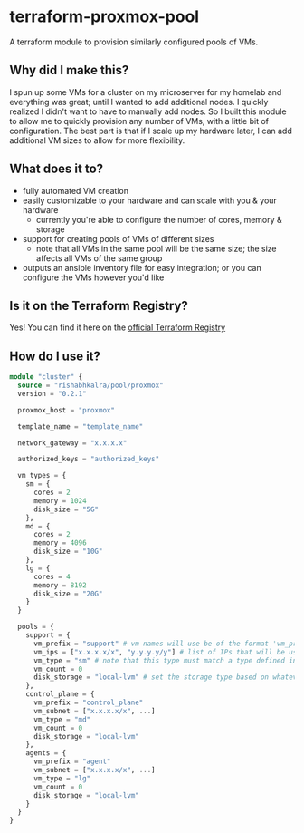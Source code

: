 # terraform-proxmox-pool

A terraform module to provision similarly configured pools of VMs.

## Why did I make this?

I spun up some VMs for a cluster on my microserver for my homelab and everything was great; until I wanted to add additional nodes. I quickly realized I didn't want to have to manually add nodes. So I built this module to allow me to quickly provision any number of VMs, with a little bit of configuration. The best part is that if I scale up my hardware later, I can add additional VM sizes to allow for more flexibility.

## What does it to?

- fully automated VM creation
- easily customizable to your hardware and can scale with you & your hardware
  - currently you're able to configure the number of cores, memory & storage
- support for creating pools of VMs of different sizes
  - note that all VMs in the same pool will be the same size; the size affects all VMs of the same group
- outputs an ansible inventory file for easy integration; or you can configure the VMs however you'd like

## Is it on the Terraform Registry?

Yes! You can find it here on the [official Terraform Registry](https://registry.terraform.io/modules/rishabhkalra/pool/proxmox/latest)

## How do I use it?

```terraform
module "cluster" {
  source = "rishabhkalra/pool/proxmox"
  version = "0.2.1"

  proxmox_host = "proxmox"

  template_name = "template_name"

  network_gateway = "x.x.x.x"

  authorized_keys = "authorized_keys"

  vm_types = {
    sm = {
      cores = 2
      memory = 1024
      disk_size = "5G"
    },
    md = {
      cores = 2
      memory = 4096
      disk_size = "10G"
    },
    lg = {
      cores = 4
      memory = 8192
      disk_size = "20G"
    }
  }

  pools = {
    support = {
      vm_prefix = "support" # vm names will use be of the format 'vm_prefix-vm_number'
      vm_ips = ["x.x.x.x/x", "y.y.y.y/y"] # list of IPs that will be used for this pool
      vm_type = "sm" # note that this type must match a type defined in the vm_types map above
      vm_count = 0
      disk_storage = "local-lvm" # set the storage type based on whatever you're using in proxmox
    },
    control_plane = {
      vm_prefix = "control_plane"
      vm_subnet = ["x.x.x.x/x", ...]
      vm_type = "md"
      vm_count = 0
      disk_storage = "local-lvm"
    },
    agents = {
      vm_prefix = "agent"
      vm_subnet = ["x.x.x.x/x", ...]
      vm_type = "lg"
      vm_count = 0
      disk_storage = "local-lvm"
    }
  }
}
```
